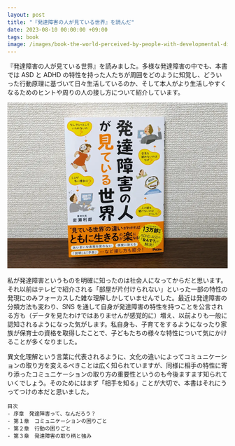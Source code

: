 ```yaml
---
layout: post
title: "『発達障害の人が見ている世界』を読んだ"
date: 2023-08-10 00:00:00 +09:00
tags: book
image: /images/book-the-world-perceived-by-people-with-developmental-disabilities.webp
---
```


『発達障害の人が見ている世界』を読みました。多様な発達障害の中でも、本書では ASD と ADHD の特性を持った人たちが周囲をどのように知覚し、どういった行動原理に基づいて日々生活しているのか、そして本人がより生活しやすくなるためのヒントや周りの人の接し方について紹介しています。

![表紙](/images/book-the-world-perceived-by-people-with-developmental-disabilities.webp)

私が発達障害というものを明確に知ったのは社会人になってからだと思います。それ以前はテレビで紹介される「部屋が片付けられない」といった一部の特性の発現にのみフォーカスした雑な理解しかしていませんでした。最近は発達障害の分類方法も変わり、SNS を通して自身が発達障害の特性を持つことを公言される方も（データを見たわけではありませんが感覚的に）増え、以前よりも一般に認知されるようになった気がします。私自身も、子育てをするようになったり家族が保育士の資格を取得したことで、子どもたちの様々な特性について気にかけることが多くなりました。

異文化理解という言葉に代表されるように、文化の違いによってコミュニケーションの取り方を変えるべきことは広く知られていますが、同様に相手の特性に寄り添ったコミュニケーションの取り方の重要性というのも今後ますます知られていくでしょう。そのためにはまず「相手を知る」ことが大切で、本書はそれにうってつけの本だと思いました。

```
目次
- 序章　発達障害って、なんだろう？
- 第１章　コミュニケーションの困りごと
- 第２章　行動の困りごと
- 第３章　発達障害の取り柄と強み
```